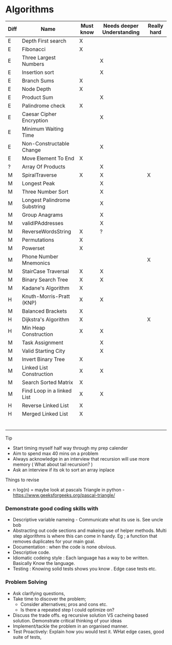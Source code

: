 # Algorithms

| Diff | Name | Must know | Needs deeper Understanding | Really hard |
|-|-|-|-|-|
| E | Depth First search | X |  |  |
| E | Fibonacci | X |  |  |
| E | Three Largest Numbers |  | X |  |
| E | Insertion sort|  | X |  |
| E | Branch Sums | X  |  |  |
| E | Node Depth | X  |  |  |
| E | Product Sum|  | X |  |
| E | Palindrome check | X |  |  |
| E | Caesar Cipher Encryption |  | X |  |
| E | Minimum Waiting Time |  |  |  |
| E | Non-Constructable Change |  | X |  |
| E | Move Element To End | X |  |  |
| ? | Array Of Products |  | X |  |
| M | SpiralTraverse | X | X | X |
| M | Longest Peak |  | X |  |
| M | Three Number Sort |  | X |  |
| M | Longest Palindrome Substring |  | X |  |
| M | Group Anagrams |  | X |  |
| M | validIPAddresses  |  | X |  |
| M | ReverseWordsString | X | ? |  |
| M | Permutations | X |  |  |
| M | Powerset | X |  |  |
| M | Phone Number Mnemonics |  |  | X |
| M | StairCase Traversal | X | X |  |
| M | Binary Search Tree | X | X |  |
| M | Kadane's Algorithm | X |  |  |
| H | Knuth-Morris-Pratt (KNP) | X | X |  |
| M | Balanced Brackets | X |  |  |
| H | Dijkstra's Algorithm | X |  | X |
| H | Min Heap Construction | X | X |  |
| M | Task Assignment |  | X |  |
| M | Valid Starting City |  | X |  |
| M | Invert Binary Tree | X |  |  |
| M | Linked List Construction | X | X |  |
| M | Search Sorted Matrix  | X |  |  |
| M | Find Loop in a linked List | X | X |  |
| H | Reverse Linked List | X |  |  |
| H | Merged Linked List | X |  |  |
|  |  |  |  |  |
|  |  |  |  |  |
|  |  |  |  |  |
|  |  |  |  |  |
|  |  |  |  |  |
|  |  |  |  |  |


Tip 
- Start timing myself half way through my prep calender
- Aim to spend max 40 mins on a problem
- Always acknowledge in an interview that recursion will use more memory ( What about tail recursion? )
- Ask an interview if its ok to sort an array inplace


Things to revise
- n log(n)
= maybe look at pascals Triangle in python - https://www.geeksforgeeks.org/pascal-triangle/


### Demonstrate good coding skills with 
- Descriptive variable nameing - Communicate what its use is. See uncle bob 
- Abstracting out code sections and makeing use of helper methods. Multi step algorithms is where this can come in handy. Eg ; a function that removes duplicates for your main goal. 
- Documentation : when the code is none obvious. 
- Descriptive code. 
- Idiomatic codeing style : Each language has a way to be written. Basically Know the language. 
- Testing : Knowing solid tests shows you know . Edge case tests etc. 

### Problem Solving
- Ask clarifying questions, 
- Take time to discover the problem; 
  - Consider alternatives; pros and cons etc.
  - Is there a repeated step I could optimize on?
- Discuss the trade offs. eg recursive solution VS cacheing based solution. Demonstrate critical thinking of your ideas
- Implement/tackle the problem in an organised manner.
- Test Proactively: Explain how you would test it. WHat edge cases, good suite of tests, 